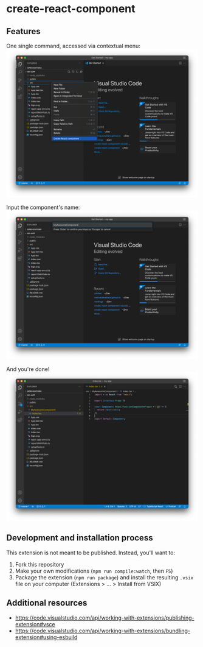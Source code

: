 # create-react-component

## Features

One single command, accessed via contextual menu:
![Access via contextual menu](images/1.png)

Input the component's name:
![Input component's name](images/2.png)

And you're done!
![You're done!](images/3.png)

## Development and installation process

This extension is not meant to be published. Instead, you'll want to:

1. Fork this repository
2. Make your own modifications (`npm run compile:watch`, then `F5`)
3. Package the extension (`npm run package`) and install the resulting `.vsix` file on your computer (Extensions > ... > Install from VSIX)

## Additional resources

- https://code.visualstudio.com/api/working-with-extensions/publishing-extension#vsce
- https://code.visualstudio.com/api/working-with-extensions/bundling-extension#using-esbuild
